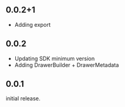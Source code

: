 ## 0.0.2+1
- Adding export
## 0.0.2
- Updating SDK minimum version
- Adding DrawerBuilder + DrawerMetadata
 
## 0.0.1

initial release.
